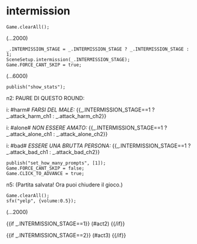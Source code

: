 # intermission

`Game.clearAll();`

(...2000)

```
_.INTERMISSION_STAGE = _.INTERMISSION_STAGE ? _.INTERMISSION_STAGE : 1;
SceneSetup.intermission(_.INTERMISSION_STAGE);
Game.FORCE_CANT_SKIP = true;
```

(...6000)

```
publish("show_stats");
```

n2: PAURE DI QUESTO ROUND:

i: #harm# *FARSI DEL MALE:* {{_.INTERMISSION_STAGE==1 ? _.attack_harm_ch1 : _.attack_harm_ch2}}

i: #alone# *NON ESSERE AMATO:* {{_.INTERMISSION_STAGE==1 ? _.attack_alone_ch1 : _.attack_alone_ch2}}

i: #bad# *ESSERE UNA BRUTTA PERSONA:* {{_.INTERMISSION_STAGE==1 ? _.attack_bad_ch1 : _.attack_bad_ch2}}


```
publish("set_how_many_prompts", [1]);
Game.FORCE_CANT_SKIP = false;
Game.CLICK_TO_ADVANCE = true;
```

n5: (Partita salvata! Ora puoi chiudere il gioco.)

```
Game.clearAll();
sfx("yelp", {volume:0.5});
```

(...2000)

{{if _.INTERMISSION_STAGE==1}}
(#act2)
{{/if}}

{{if _.INTERMISSION_STAGE==2}}
(#act3)
{{/if}}
